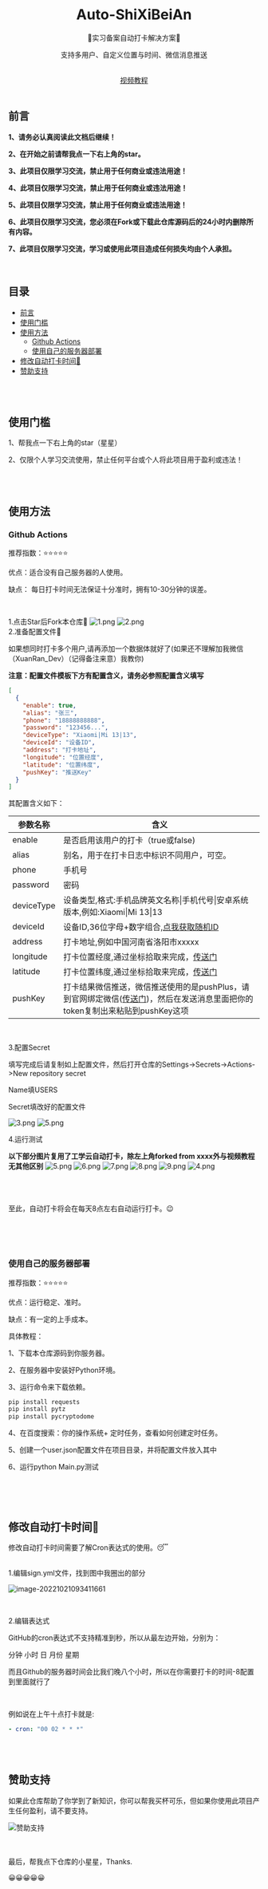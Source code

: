 <div align="center">
<h1 align="center">
Auto-ShiXiBeiAn
</h1>
<p align="center">
🥰实习备案自动打卡解决方案🥰
</p>
<p align="center">
支持多用户、自定义位置与时间、微信消息推送
</br>
</p>
</br>
<a target="_blank" href="https://b23.tv/hsaDxKf">视频教程</a>
</div>
</br>



## 前言

**1、请务必认真阅读此文档后继续！**

**2、在开始之前请帮我点一下右上角的star。**

**3、此项目仅限学习交流，禁止用于任何商业或违法用途！**

**4、此项目仅限学习交流，禁止用于任何商业或违法用途！**

**5、此项目仅限学习交流，禁止用于任何商业或违法用途！**

**6、此项目仅限学习交流，您必须在Fork或下载此仓库源码后的24小时内删除所有内容。**

**7、此项目仅限学习交流，学习或使用此项目造成任何损失均由个人承担。**


</br>

## 目录

- [前言](#前言)
- [使用门槛](#使用门槛)
- [使用方法](#使用方法)
  - [Github Actions](#github-actions)
  - [使用自己的服务器部署](#使用自己的服务器部署)
- [修改自动打卡时间🎯](#修改自动打卡时间)
- [赞助支持](#赞助支持)

</br>
</br>

## 使用门槛

1、帮我点一下右上角的star（星星）

2、仅限个人学习交流使用，禁止任何平台或个人将此项目用于盈利或违法！



</br></br>

## 使用方法

### Github Actions

推荐指数：⭐⭐⭐⭐⭐


优点：适合没有自己服务器的人使用。


缺点： 每日打卡时间无法保证十分准时，拥有10-30分钟的误差。

</br>

1.点击Star后Fork本仓库🤪
![1.png](https://tc.xuanran.cc/2022/12/01/9b1d336235e28.png)
![2.png](https://tc.xuanran.cc/2022/12/01/2c1c3b427a14a.png)
</br>
2.准备配置文件🤔

如果想同时打卡多个用户,请再添加一个数据体就好了(如果还不理解加我微信（XuanRan_Dev）（记得备注来意）我教你)

**注意：配置文件模板下方有配置含义，请务必参照配置含义填写**
```json
[
  {
    "enable": true,
    "alias": "张三",
    "phone": "18888888888",
    "password": "123456...",
    "deviceType": "Xiaomi|Mi 13|13",
    "deviceId": "设备ID",
    "address": "打卡地址",
    "longitude": "位置经度",
    "latitude": "位置纬度",
    "pushKey": "推送Key"
  }
]
```

其配置含义如下：

| 参数名称   | 含义                                                         |
| ---------- | ------------------------------------------------------------ |
| enable     | 是否启用该用户的打卡（true或false)                           |
| alias      | 别名，用于在打卡日志中标识不同用户，可空。                   |
| phone      | 手机号                                                       |
| password   | 密码                                                         |
| deviceType | 设备类型,格式:手机品牌英文名称\|手机代号\|安卓系统版本,例如:Xiaomi\|Mi 13\|13 |
| deviceId   | 设备ID,36位字母+数字组合,[点我获取随机ID](http://did.sxba.xuanran.cc)          |
| address    | 打卡地址,例如中国河南省洛阳市xxxxx                           |
| longitude  | 打卡位置经度,通过坐标拾取来完成，[传送门](https://jingweidu.bmcx.com/) |
| latitude   | 打卡位置纬度,通过坐标拾取来完成，[传送门](https://jingweidu.bmcx.com/) |
| pushKey    | 打卡结果微信推送，微信推送使用的是pushPlus，请到官网绑定微信([传送门](https://www.pushplus.plus/))，然后在发送消息里面把你的token复制出来粘贴到pushKey这项 |





</br>

3.配置Secret

填写完成后请复制如上配置文件，然后打开仓库的Settings->Secrets->Actions->New repository secret

Name填USERS

Secret填改好的配置文件

![3.png](https://tc.xuanran.cc/2022/11/13/2143b390f8199.png)
![5.png](https://tc.xuanran.cc/2022/12/01/36cadab52b21b.png)

4.运行测试

**以下部分图片复用了工学云自动打卡，除左上角forked from xxxx外与视频教程无其他区别**
![5.png](https://tc.xuanran.cc/2022/11/13/500e789b3dfec.png)
![6.png](https://tc.xuanran.cc/2022/11/13/1366e5e0ced97.png)
![7.png](https://tc.xuanran.cc/2022/11/13/2a2b4b7e01884.png)
![8.png](https://tc.xuanran.cc/2022/11/13/bd1cd3218f77a.png)
![9.png](https://tc.xuanran.cc/2022/11/13/33c6cec2e37ec.png)
![4.png](https://tc.xuanran.cc/2022/12/01/735c10732d2e0.png)
</br></br></br></br>

至此，自动打卡将会在每天8点左右自动运行打卡。😉


</br></br></br>

### 使用自己的服务器部署

推荐指数：⭐⭐⭐⭐⭐

优点：运行稳定、准时。

缺点：有一定的上手成本。

具体教程：

1、下载本仓库源码到你服务器。

2、在服务器中安装好Python环境。

3、运行命令来下载依赖。

```python
pip install requests
pip install pytz
pip install pycryptodome
```

4、在百度搜索：你的操作系统+ 定时任务，查看如何创建定时任务。

5、创建一个user.json配置文件在项目目录，并将配置文件放入其中

6、运行python Main.py测试

</br></br></br>


## 修改自动打卡时间🎯	

修改自动打卡时间需要了解Cron表达式的使用。😴


</br>
1.编辑sign.yml文件，找到图中我圈出的部分

![image-20221021093411661](https://tc.xuanran.cc/2022/11/10/5d81dcc0bff46.png)

</br>

2.编辑表达式

GitHub的cron表达式不支持精准到秒，所以从最左边开始，分别为：

分钟 小时 日 月份 星期

而且Github的服务器时间会比我们晚八个小时，所以在你需要打卡的时间-8配置到里面就行了

</br>

例如说在上午十点打卡就是:

```yml
- cron: "00 02 * * *"
```

</br>
</br>





## 赞助支持

如果此仓库帮助了你学到了新知识，你可以帮我买杯可乐，但如果你使用此项目产生任何盈利，请不要支持。

![赞助支持](https://tc.xuanran.cc/2022/11/20/b8f5ddc944634.png)



</br></br>
最后，帮我点下仓库的小星星，Thanks.

😀😀😀😀😀
